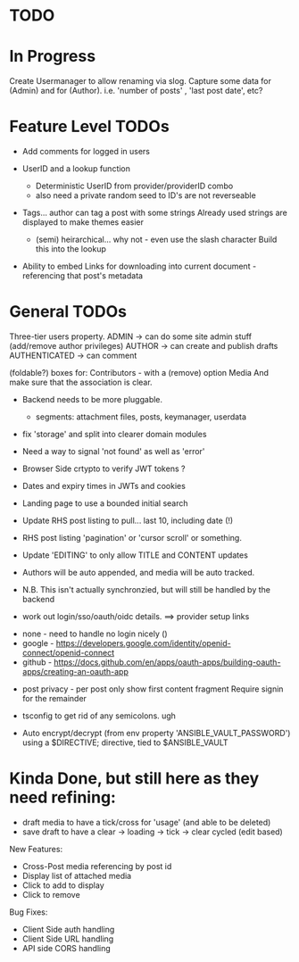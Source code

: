 
# TODO

# In Progress

Create Usermanager to allow renaming via slog.
Capture some data for (Admin) and for (Author).
i.e. 'number of posts' , 'last post date', etc?


# Feature Level TODOs


* Add comments for logged in users
* UserID and a lookup function
  * Deterministic UserID from provider/providerID combo
  * also need a private random seed to ID's are not reverseable


* Tags... author can tag a post with some strings
  Already used strings are displayed to make themes easier
  * (semi) heirarchical... why not - even use the slash character
    Build this into the lookup

* Ability to embed Links for downloading  into current document - referencing that post's metadata

# General TODOs

Three-tier users property.
ADMIN -> can do some site admin stuff (add/remove author privileges)
AUTHOR -> can create and publish drafts
AUTHENTICATED -> can comment

(foldable?) boxes for:
Contributors - with a (remove) option
Media
And make sure that the association is clear.

* Backend needs to be more pluggable.
  * segments: attachment files, posts, keymanager,  userdata
* fix 'storage' and split into clearer domain modules
* Need a way to signal 'not found' as well as 'error'

* Browser Side crtypto to verify JWT tokens ?

* Dates and expiry times in JWTs and cookies

* Landing page to use a bounded initial search

* Update RHS post listing to pull... last 10, including date (!)
* RHS post listing 'pagination' or 'cursor scroll' or something.


* Update 'EDITING' to only allow TITLE and CONTENT updates
* Authors will be auto appended, and media will be auto tracked.
* N.B. This isn't actually synchronzied, but will still be handled by the backend

* work out login/sso/oauth/oidc details.
==> provider setup links
 - none - need to handle no login nicely ()
 - google - https://developers.google.com/identity/openid-connect/openid-connect
 - github - https://docs.github.com/en/apps/oauth-apps/building-oauth-apps/creating-an-oauth-app



* post privacy - per post
  only show first content fragment
  Require signin for the remainder

* tsconfig to get rid of any semicolons. ugh

* Auto encrypt/decrypt (from env property 'ANSIBLE_VAULT_PASSWORD')
  using a $DIRECTIVE; directive, tied to $ANSIBLE_VAULT



# Kinda Done, but still here as they need refining:
* draft media to have a tick/cross for 'usage' (and able to be deleted)
* save draft to have a clear -> loading -> tick -> clear cycled (edit based)





New Features:

 - Cross-Post media referencing by post id
 - Display list of attached media
 - Click to add to display
 - Click to remove

Bug Fixes:

 - Client Side auth handling
 - Client Side URL handling
 - API side CORS handling
